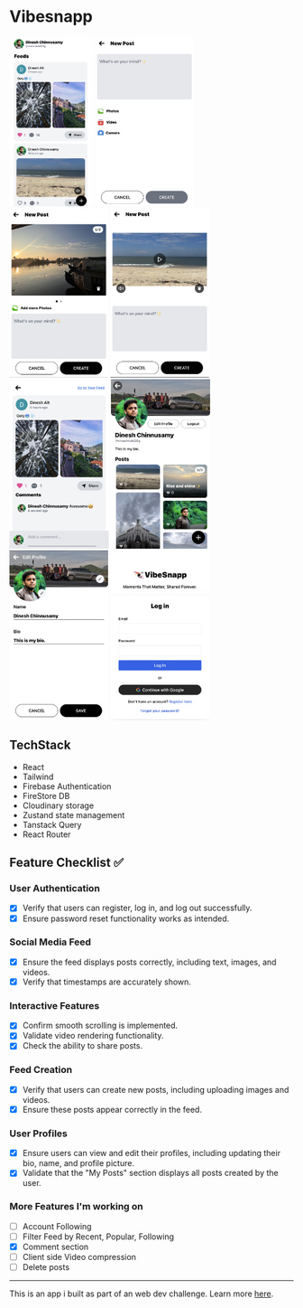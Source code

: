 # Vibesnapp

[]()
<img src="/assets/screenshots/Feed.PNG" style="height:300px;"/>
<img src="/assets/screenshots/NewPost.PNG" style="height:300px;"/>
<img src="/assets/screenshots/NewPostCarousel.PNG" style="height:300px;"/>
<img src="/assets/screenshots/NewPostVideo.PNG" style="height:300px;"/>
<br>
<img src="/assets/screenshots/PostPage.PNG" style="height:300px;"/>
<img src="/assets/screenshots/Profile.PNG" style="height:300px;"/>
<img src="/assets/screenshots/ProfileEdit.PNG" style="height:300px;"/>
<img src="/assets/screenshots/Login.PNG" style="height:300px;"/>

## TechStack

- React
- Tailwind
- Firebase Authentication
- FireStore DB
- Cloudinary storage
- Zustand state management
- Tanstack Query
- React Router

## Feature Checklist ✅

### User Authentication
- [x] Verify that users can register, log in, and log out successfully.
- [x] Ensure password reset functionality works as intended.

### Social Media Feed
- [x] Ensure the feed displays posts correctly, including text, images, and videos.
- [x] Verify that timestamps are accurately shown.

### Interactive Features
- [x] Confirm smooth scrolling is implemented.
- [x] Validate video rendering functionality.
- [x] Check the ability to share posts.

### Feed Creation
- [x] Verify that users can create new posts, including uploading images and videos.
- [x] Ensure these posts appear correctly in the feed.

### User Profiles
- [x] Ensure users can view and edit their profiles, including updating their bio, name, and profile picture.
- [x] Validate that the "My Posts" section displays all posts created by the user.

### More Features I'm working on
- [ ] Account Following
- [ ] Filter Feed by Recent, Popular, Following
- [x] Comment section
- [ ] Client side Video compression
- [ ] Delete posts

---

This is an app i built as part of an web dev challenge. Learn more [here](https://www.igotskills.in/tasks/33).
